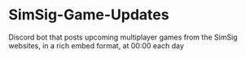 # SimSig-Game-Updates
Discord bot that posts upcoming multiplayer games from the SimSig websites, in a rich embed format, at 00:00 each day
